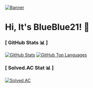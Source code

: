 [![Banner](https://capsule-render.vercel.app/api?type=waving&color=2477f2&height=260&section=header&text=BlueBlue21&fontColor=ffffff)](https://github.com/blueblue21)

# Hi, It's BlueBlue21! 👋

### [ GitHub Stats 📊 ]

[![GitHub Stats](https://github-readme-stats.vercel.app/api?username=blueblue21&show_icons=true&theme=github_dark&hide_border=true&bg_color=00000000)](https://github.com/blueblue21)
[![GitHub Top Languages](https://github-readme-stats.vercel.app/api/top-langs/?username=blueblue21&show_icons=true&theme=github_dark&layout=compact&hide_border=true&bg_color=00000000)](https://github.com/blueblue21)

### [ Solved.AC Stat 📊 ]

[![Solved.AC](http://mazassumnida.wtf/api/v2/generate_badge?boj=blueblue21)](https://solved.ac/profile/blueblue21)
